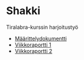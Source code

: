 # Shakki
Tiralabra-kurssin harjoitustyö

- [Määrittelydokumentti](https://github.com/Sam0ni/Shakki/blob/main/dokumentaatio/m%C3%A4%C3%A4rittelydokumentti.md)
- [Viikkoraportti 1](https://github.com/Sam0ni/Shakki/blob/main/dokumentaatio/Viikkoraportti_1.md)
- [Viikkoraportti 2](https://github.com/Sam0ni/Shakki/blob/main/dokumentaatio/Viikkoraportti_2.md)
